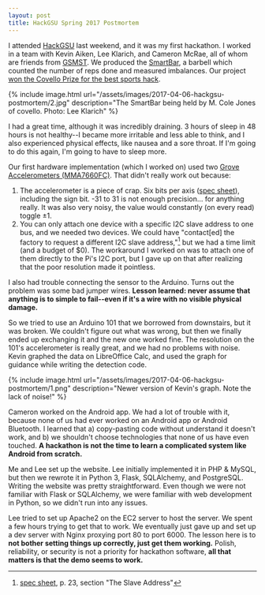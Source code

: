 ```yaml
---
layout: post
title: HackGSU Spring 2017 Postmortem
---
```


I attended [HackGSU][] last weekend, and it was my first hackathon. I worked in
a team with Kevin Aiken, Lee Klarich, and Cameron McRae, all of whom are
friends from [GSMST][]. We produced the [SmartBar][], a barbell which counted
the number of reps done and measured imbalances. Our project [won the Covello
Prize for the best sports hack][win].

{% include image.html
    url="/assets/images/2017-04-06-hackgsu-postmortem/2.jpg"
    description="The SmartBar being held by M. Cole Jones of covello. Photo: Lee Klarich" %}

I had a great time, although it was incredibly draining. 3 hours of sleep in 48
hours is not healthy--I became more irritable and less able to think, and I
also experienced physical effects, like nausea and a sore throat. If I'm going
to do this again, I'm going to have to sleep more.

Our first hardware implementation (which I worked on) used two [Grove
Accelerometers (MMA7660FC)][grove-accel]. That didn't really work out because:

1. The accelerometer is a piece of crap. Six bits per axis ([spec
sheet][mma7660fc]), including the sign bit. -31 to 31 is not enough precision…
for anything really. It was also very noisy, the value would constantly (on
every read) toggle ±1.
2. You can only attach one device with a specific I2C slave address to one bus,
and we needed two devices. We could have "contact[ed] the factory to request a
different I2C slave address,"[^1] but we had a time limit (and a budget of $0).
The workaround I worked on was to attach one of them directly to the Pi's I2C
port, but I gave up on that after realizing that the poor resolution made it
pointless.

[^1]: [spec sheet][mma7660fc], p. 23, section "The Slave Address"

I also had trouble connecting the sensor to the Arduino. Turns out the problem
was some bad jumper wires. **Lesson learned: never assume that anything is to
simple to fail--even if it's a wire with no visible physical damage.**

So we tried to use an Arduino 101 that we borrowed from downstairs, but it was
broken. We couldn't figure out what was wrong, but then we finally ended up
exchanging it and the new one worked fine. The resolution on the 101's
accelerometer is really great, and we had no problems with noise. Kevin graphed
the data on LibreOffice Calc, and used the graph for guidance while writing the
detection code.

{% include image.html
    url="/assets/images/2017-04-06-hackgsu-postmortem/1.png"
    description="Newer version of Kevin's graph. Note the lack of noise!" %}

Cameron worked on the Android app. We had a lot of trouble with it, because
none of us had ever worked on an Android app or Android Bluetooth. I learned
that a) copy-pasting code without understand it doesn't work, and b) we
shouldn't choose technologies that none of us have even touched. **A hackathon
is not the time to learn a complicated system like Android from scratch.**

Me and Lee set up the website. Lee initially implemented it in PHP & MySQL, but
then we rewrote it in Python 3, Flask, SQLAlchemy, and PostgreSQL. Writing the
website was pretty straightforward. Even though we were not familiar with Flask
or SQLAlchemy, we were familiar with web development in Python, so we didn't
run into any issues.

Lee tried to set up Apache2 on the EC2 server to host the server. We spent a
few hours trying to get that to work. We eventually just gave up and set up a
dev server with Nginx proxying port 80 to port 6000. The lesson here is to
**not bother setting things up correctly, just get them working.** Polish,
reliability, or security is not a priority for hackathon software, **all that
matters is that the demo seems to work.**


[HackGSU]: https://hackgsu-spring-2017.devpost.com/
[GSMST]: http://www.gsmst.org/
[SmartBar]: https://github.com/KevinAiken/Smart-Bar
[win]: https://hackgsu-spring-2017.devpost.com/submissions/search?utf8=✓&terms=SmartBar
[grove-accel]: http://wiki.seeed.cc/Grove-3-Axis_Digital_Accelerometer-1.5g/
[mma7660fc]: http://www.nxp.com/assets/documents/data/en/data-sheets/MMA7660FC.pdf
